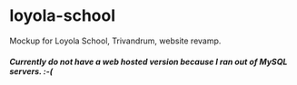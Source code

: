 # loyola-school
Mockup for Loyola School, Trivandrum, website revamp.
##### Currently do not have a web hosted version because I ran out of MySQL servers. :-(
